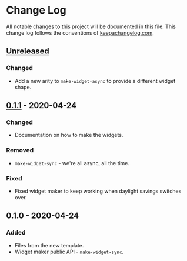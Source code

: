 # Change Log
All notable changes to this project will be documented in this file. This change log follows the conventions of [keepachangelog.com](http://keepachangelog.com/).

## [Unreleased]
### Changed
- Add a new arity to `make-widget-async` to provide a different widget shape.

## [0.1.1] - 2020-04-24
### Changed
- Documentation on how to make the widgets.

### Removed
- `make-widget-sync` - we're all async, all the time.

### Fixed
- Fixed widget maker to keep working when daylight savings switches over.

## 0.1.0 - 2020-04-24
### Added
- Files from the new template.
- Widget maker public API - `make-widget-sync`.

[Unreleased]: https://github.com/your-name/brave-clojure/compare/0.1.1...HEAD
[0.1.1]: https://github.com/your-name/brave-clojure/compare/0.1.0...0.1.1
